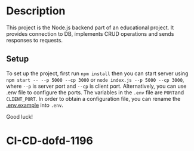 # Description
This project is the Node.js backend part of an educational  project. It provides connection to DB, implements CRUD operations and sends responses to requests. 
## Setup
To set up the project, first run `npm install` then you can start server using `npm start -- --p 5000 --cp 3000` or `node index.js --p 5000 --cp 3000`, where `--p` is server port and `--cp` is client port. Alternatively, you can use .env file to configure the ports. The variables in the `.env` file are `PORT`and `CLIENT_PORT`. In order to obtain a configuration file, you can rename the [.env.example](./.env.example) into `.env`. 

Good luck!
# CI-CD-dofd-1196
